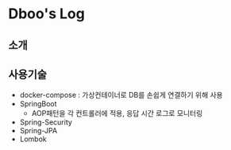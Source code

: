 # Dboo's Log

## 소개

## 사용기술

- docker-compose : 가상컨테이너로 DB를 손쉽게 연결하기 위해 사용
- SpringBoot
    - AOP패턴을 각 컨트롤러에 적용, 응답 시간 로그로 모니터링
- Spring-Security
- Spring-JPA
- Lombok